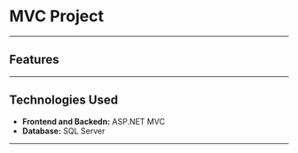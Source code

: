 
#  MVC Project



---

##  Features



---

##  Technologies Used

- **Frontend and Backedn:** ASP.NET MVC 
- **Database:** SQL Server

---




